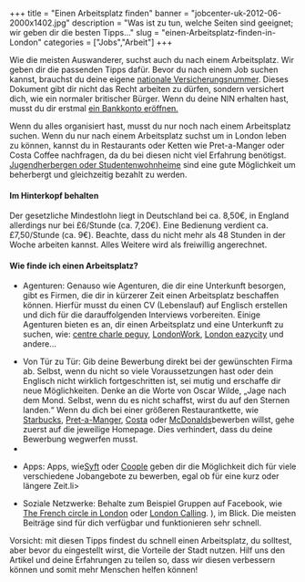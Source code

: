﻿+++
title = "Einen Arbeitsplatz finden"
banner = "jobcenter-uk-2012-06-2000x1402.jpg"
description = "Was ist zu tun, welche Seiten sind geeignet; wir geben dir die besten Tipps..."
slug = "einen-Arbeitsplatz-finden-in-London"
categories = ["Jobs","Arbeit"]
+++

Wie die meisten Auswanderer, suchst auch du nach einem Arbeitsplatz. Wir geben dir die passenden Tipps dafür. Bevor du nach einem Job suchen kannst, brauchst du deine eigene <a href="/blog/national-insurance-number/">nationale Versicherungsnummer</a>. Dieses Dokument gibt dir nicht das Recht arbeiten zu dürfen, sondern versichert dich, wie ein normaler britischer Bürger. Wenn du deine NIN erhalten hast, musst du dir erstmal <a href="/blog/opening-a-bank-account-in-london/"> ein Bankkonto eröffnen.</a>

Wenn du alles organisiert hast, musst du nur noch nach einem Arbeitsplatz suchen. Wenn du nur nach einem Arbeitsplatz suchst um in London leben zu können, kannst du in Restaurants oder Ketten wie Pret-a-Manger oder Costa Coffee nachfragen, da du bei diesen nicht viel Erfahrung benötigst. <a href="/blog/housing-in-london/">Jugendherbergen oder Studentenwohnheime</a> sind eine gute Möglichkeit um beherbergt und gleichzeitig bezahlt zu werden. 

#### Im Hinterkopf behalten

Der gesetzliche Mindestlohn liegt in Deutschland bei ca. 8,50€, in England allerdings nur bei £6/Stunde (ca. 7,20€). Eine Bedienung verdient ca. £7,50/Stunde (ca. 9€). Beachte, dass du nicht mehr als 48 Stunden in der Woche arbeiten kannst. Alles Weitere wird als freiwillig angerechnet. 

#### Wie finde ich einen Arbeitsplatz?

<ul><li>Agenturen: Genauso wie Agenturen, die dir eine Unterkunft besorgen, gibt es Firmen, die dir in kürzerer Zeit einen Arbeitsplatz beschaffen können. Hierfür musst du einen CV (Lebenslauf) auf Englisch erstellen und dich für die darauffolgenden Interviews vorbereiten. Einige Agenturen bieten es an, dir einen Arbeitsplatz und eine Unterkunft zu suchen, wie:  <a href="http://www.centrecharlespeguy.com/">centre charle peguy</a>, <a href="http://www.londonworkfr.com/">LondonWork</a>, <a href="http://london.eazycity.com/">London eazycity</a> und andere...</li></ul>

<ul><li>Von Tür zu Tür: Gib deine Bewerbung direkt bei der gewünschten Firma ab. Selbst, wenn du nicht so viele Voraussetzungen hast oder dein Englisch nicht wirklich fortgeschritten ist, sei mutig und erschaffe dir neue Möglichkeiten. Denke an die Worte von Oscar Wilde, „Jage nach dem Mond. Selbst, wenn du es nicht schaffst, wirst du auf den Sternen landen.“ Wenn du dich bei einer größeren Restaurantkette, wie <a href="https://www.starbucks.co.uk/careers/working-at-starbucks">Starbucks</a>, <a href="https://pret.csod.com/ats/careersite/search.aspx?site=1&amp;c=pret">Pret-a-Manger</a>, <a href="http://www.costacareers.co.uk/">Costa</a> oder <a href="https://people.mcdonalds.co.uk/restaurant-opportunities/crew-member/">McDonalds</a>bewerben willst, gehe zuerst auf die jeweilige Homepage. Dies verhindert, dass du deine Bewerbung wegwerfen musst.</li><li>

</li></ul><ul><li>Apps: Apps, wie<a href="https://syftapp.com/">Syft</a> oder <a href="https://www.coople.com/uk/en/">Coople</a> geben dir die Möglichkeit dich für viele verschiedene Jobangebote zu bewerben, egal ob für eine kurz oder längere Zeit.li></ul>

<ul><li>Soziale Netzwerke: Behalte zum Beispiel Gruppen auf Facebook, wie <a href="https://www.facebook.com/groups/LECERCLEDESFRANCAISALONDRES/">The French circle in London</a> oder <a href="https://www.facebook.com/groups/soireelondoncalling/">London Calling</a>. ), im Blick. Die meisten Beiträge sind für dich verfügbar und funktionieren sehr schnell.</li></ul><div>Vorsicht: mit diesen Tipps findest du schnell einen Arbeitsplatz, du solltest, aber bevor du eingestellt wirst, die Vorteile der Stadt nutzen. 
Hilf uns den Artikel und deine Erfahrungen zu teilen so, dass wir diesen verbessern können und somit mehr Menschen helfen können!</div></div> 

